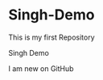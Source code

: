 # Singh-Demo
This is my first Repository

<html>
  <head>
    Singh Demo
  </head>
  <body>
    <p> I am new on GitHub</p>
  </body>
</html>
